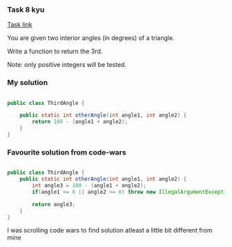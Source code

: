 ### Task 8 kyu

[Task link](https://www.codewars.com/kata/5a023c426975981341000014/)

You are given two interior angles (in degrees) of a triangle.

Write a function to return the 3rd.

Note: only positive integers will be tested.


### My solution

```Java

public class ThirdAngle {

    public static int otherAngle(int angle1, int angle2) {
        return 180 - (angle1 + angle2);
    }
}

```

### Favourite solution from code-wars

```Java

public class ThirdAngle {
    public static int otherAngle(int angle1, int angle2) {
        int angle3 = 180 - (angle1 + angle2);
        if(angle1 <= 0 || angle2 <= 0) throw new IllegalArgumentException("angle must be positive");

        return angle3;
    }
}

```

I was scrolling code wars to find solution atleast a little bit different from mine


